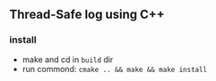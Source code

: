 ## Thread-Safe log using C++

### install

* make and cd in `build` dir
* run commond: `cmake .. && make && make install`
